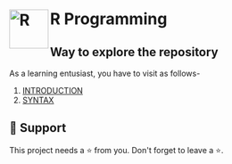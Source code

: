 # R Programming <img align="left" alt="R" width="70px" src="https://upload.wikimedia.org/wikipedia/commons/thumb/1/1b/R_logo.svg/1024px-R_logo.svg.png"/>

## Way to explore the repository
As a learning entusiast, you have to visit as follows-
1. [INTRODUCTION](/Main/INTRODUCTION.md)
2. [SYNTAX](/Main/Programs/syntax.r)

## :pray: Support
This project needs a :star: from you. Don't forget to leave a :star:.
